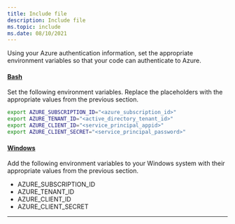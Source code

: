 ```yaml
---
title: Include file
description: Include file
ms.topic: include
ms.date: 08/10/2021
---
```


Using your Azure authentication information, set the appropriate environment variables so that your code can authenticate to Azure.

#### [Bash](#tab/bash)

Set the following environment variables. Replace the placeholders with the appropriate values from the previous section.

```bash
export AZURE_SUBSCRIPTION_ID="<azure_subscription_id>"
export AZURE_TENANT_ID="<active_directory_tenant_id>"
export AZURE_CLIENT_ID="<service_principal_appid>"
export AZURE_CLIENT_SECRET="<service_principal_password>"
```

#### [Windows](#tab/windows)

Add the following environment variables to your Windows system with their appropriate values from the previous section.

- AZURE_SUBSCRIPTION_ID
- AZURE_TENANT_ID
- AZURE_CLIENT_ID
- AZURE_CLIENT_SECRET

----
